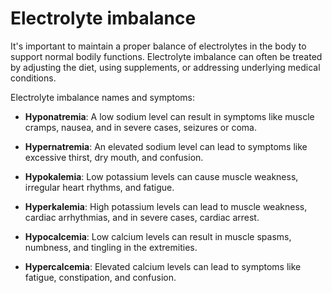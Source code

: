 <!--
source: gpt-3 + jph editing
tags: electrolytes nutrition
-->

# Electrolyte imbalance

It's important to maintain a proper balance of electrolytes in the body to support normal bodily functions. Electrolyte imbalance can often be treated by adjusting the diet, using supplements, or addressing underlying medical conditions.

Electrolyte imbalance names and symptoms:

* **Hyponatremia**: A low sodium level can result in symptoms like muscle cramps, nausea, and in severe cases, seizures or coma.

* **Hypernatremia**: An elevated sodium level can lead to symptoms like excessive thirst, dry mouth, and confusion.

* **Hypokalemia**: Low potassium levels can cause muscle weakness, irregular heart rhythms, and fatigue.

* **Hyperkalemia**: High potassium levels can lead to muscle weakness, cardiac arrhythmias, and in severe cases, cardiac arrest.

* **Hypocalcemia**: Low calcium levels can result in muscle spasms, numbness, and tingling in the extremities.

* **Hypercalcemia**: Elevated calcium levels can lead to symptoms like fatigue, constipation, and confusion.
